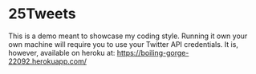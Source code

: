 # 25Tweets
This is a demo meant to showcase my coding style. Running it own your own machine will require you to use your Twitter API credentials. It is, however, available on heroku at: https://boiling-gorge-22092.herokuapp.com/
